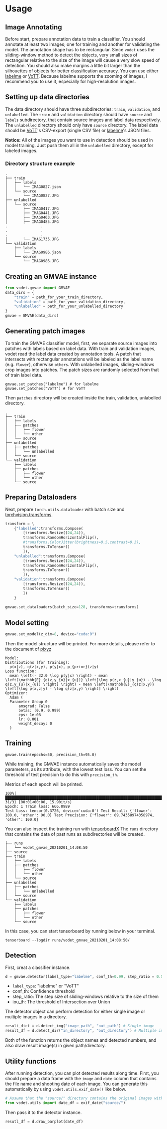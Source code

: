 # Usage
## Image Annotating
Before start, prepare annotation data to train a classifier.
You should annotate at least two images; one for training and another for validating the model.
The annotation shape has to be rectangular. Since `vodet` uses the sliding-window method to detect the objects, very small sizes of rectangular relative to the size of the image will cause a very slow speed of detection. You should also make margins a little bit larger than the silhouettes of objects for better classification accuracy.
You can use either [labelme](https://github.com/wkentaro/labelme) or [VoTT](https://github.com/microsoft/VoTT). Because labelme supports the zooming of images, I recommend you to use it, especially for high-resolution images.

## Setting up data directories
The data directory should have three subdirectories: `train`, `validation`, and `unlabelled`.
The `train` and `validation` directory should have `source` and `labels` subdirectory, that contain source images and label data respectively.
The `unlabelled` directory should only have `source` directory.
The label data should be [VoTT](https://github.com/microsoft/VoTT)'s CSV-export (single CSV file) or [labelme](https://github.com/wkentaro/labelme)'s JSON files.

**Notice:**
All of the images you want to use in detection should be used in model training. Just push them all in the `unlabelled` directory, except for labeled images.

### Directory structure example
```
.
├── train
│   ├── labels
│   │   └── IMAG0827.json
│   └── source
│       └── IMAG0827.JPG
├── unlabelled
│   └── source
│       ├── IMAG0417.JPG
│       ├── IMAG0441.JPG
│       ├── IMAG0463.JPG
│       ├── IMAG0485.JPG
.               .
.               .
.               .
│       └── IMAG1735.JPG
└── validation
    ├── labels
    │   └── IMAG0986.json
    └── source
        └── IMAG0986.JPG
```

## Creating an GMVAE instance
```python
from vodet.gmvae import GMVAE
data_dirs = {
    "train" = path_for_your_train_directory,
    "validation" = path_for_your_validation_directory,
    "unlabelled" = path_for_your_unlabelled_directory
}
gmvae = GMVAE(data_dirs)
```
## Generating patch images
To train the GMVAE classifier model, first, we separate source images into patches with labels based on label data.
With train and validation images, vodet read the label data created by annotation tools. A patch that intersects with rectangular annotations will be labeled as the label name (e.g. `flower`), otherwise `others`. With unlabelled images, sliding-windows crop images into patches. The patch sizes are randomly selected from that of train label data. 

```
gmvae.set_patches("labelme") # for labelme
gmvae.set_patches("VoTT") # for VoTT
```

Then `patches` directory will be created inside the train, validation, unlabelled directory.

```
.
├── train
│   ├── labels
│   ├── patches
│   │   ├── flower
│   │   └── other
│   └── source
├── unlabelled
│   ├── patches
│   │   └── unlabelled
│   └── source
└── validation
    ├── labels
    ├── patches
    │   ├── flower
    │   └── other
    └── source

```
## Preparing Dataloaders
Next, prepare `torch.utils.dataloader` with batch size and [torchvision.transforms](https://pytorch.org/docs/stable/torchvision/transforms.html).

```python
transform = \
    {"labelled":transforms.Compose(
        [transforms.Resize((24,24)),
        transforms.RandomHorizontalFlip(),
        #transforms.ColorJitter(brightness=0.5,contrast=0.3),
        transforms.ToTensor()
        ]),
    "unlabelled":transforms.Compose(
        [transforms.Resize((24,24)),
        transforms.RandomHorizontalFlip(),
        transforms.ToTensor()
        ]),
    "validation":transforms.Compose(
        [transforms.Resize((24,24)),
        transforms.ToTensor()
        ])
    }
    
gmvae.set_dataloaders(batch_size=128, transforms=transforms)
```

## Model setting
```python
gmvae.set_model(z_dim=8, device="cuda:0")
```
Then the model structure will be printed.
For more details, please refer to the document of [pixyz](https://docs.pixyz.io/en/latest/models.html)
```
Model:
Distributions (for training):
  p(x|z), q(z|x,y), p(y|x), p_{prior}(z|y)
Loss function:
  mean \left(- 32.0 \log p(y|x) \right) - mean \left(\mathbb{E}_{q(z,y_{u}|x_{u})} \left[\log p(z,x_{u}|y_{u}) - \log q(z,y_{u}|x_{u}) \right] \right) - mean \left(\mathbb{E}_{q(z|x,y)} \left[\log p(x,z|y) - \log q(z|x,y) \right] \right)
Optimizer:
  Adam (
  Parameter Group 0
      amsgrad: False
      betas: (0.9, 0.999)
      eps: 1e-08
      lr: 0.001
      weight_decay: 0
  )
```
## Training
```python=
gmvae.train(epochs=50, precision_th=95.0)
```
While training, the GMVAE instance automatically saves the model parameters, as its attribute, with the lowest test loss. You can set the threshold of test precision to do this with `precision_th`.

Metrics of each epoch will be printed.
```
100%|███████████████████████████████████████████████████████████████████████████████████████████████████| 31/31 [00:01<00:00, 15.90it/s]
Epoch: 1 Train loss: 666.0989
Test Loss: tensor(0.3726, device='cuda:0') Test Recall: {'flower': 100.0, 'other': 90.0} Test Precision: {'flower': 89.74358974358974, 'other': 100.0}
```

You can also inspect the training run with [tensorboardX](https://github.com/lanpa/tensorboardX)
The `runs` directory that contains the data of past runs as subdirectories will be created. 

```
├── runs
│   └── vodet_gmvae_20210201_14:08:50
├── source
├── train
│   ├── labels
│   ├── patches
│   │   ├── flower
│   │   └── other
│   └── source
├── unlabelled
│   ├── patches
│   │   └── unlabelled
│   └── source
└── validation
    ├── labels
    ├── patches
    │   ├── flower
    │   └── other
    └── source
```
In this case, you can start tensorboard by running below in your terminal.
```
tensorboard --logdir runs/vodet_gmvae_20210201_14:08:50/
```
## Detection
First, creat a classifier instance.
```python
d = gmvae.detector(label_type="labelme", conf_th=0.99, step_ratio = 0.5, iou_th=0.05)
```
- `label_type`: "labelme" or "VoTT"
- conf_th: Confidence threshold
- step_ratio: The step size of sliding-windows relative to the size of them
- iou_th: The threshold of Intersection over Union

The detector object can perform detection for either single image or multiple images in a directory.

```python
result_dict = d.detect_img("image_path", "out_path") # Single image
result_df = d.detect_dir("in_directory", "out_directory") # Multiple images in a directory
```
Both of the function returns the object names and detected numbers, and also draw result image(s) in given path/directory.

## Utility functions
After running detection, you can plot detected results along time. 
First, you should prepare a data frame with the `image` and `date` column that contains the file name and shooting date of each image. You can generate this automatically by using `vodet.utils.exif_date()` like below.
```python
# Assume that the "source/" directory contains the original images with EXIF meta data.
from vodet.utils import date_df = exif_date("source/")
```
Then pass it to the detector instance.
```python
resutl_df = d.draw_barplot(date_df)
```
